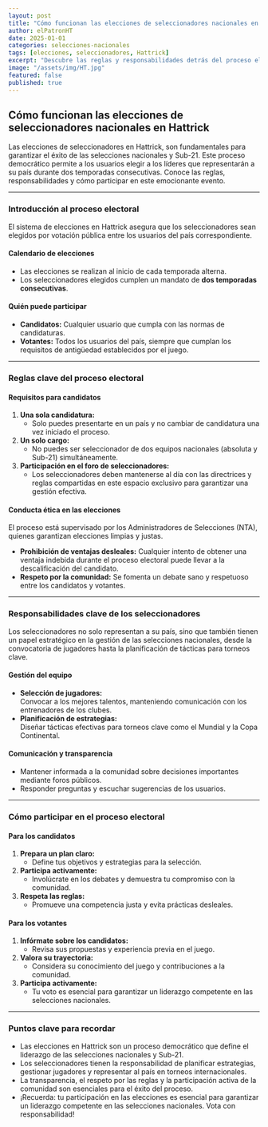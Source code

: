 ```yaml
---
layout: post
title: "Cómo funcionan las elecciones de seleccionadores nacionales en Hattrick"
author: elPatronHT
date: 2025-01-01
categories: selecciones-nacionales
tags: [elecciones, seleccionadores, Hattrick]
excerpt: "Descubre las reglas y responsabilidades detrás del proceso electoral de seleccionadores nacionales en Hattrick."
image: "/assets/img/HT.jpg"
featured: false
published: true
---
```


## Cómo funcionan las elecciones de seleccionadores nacionales en Hattrick

Las elecciones de seleccionadores en Hattrick, son fundamentales para garantizar el éxito de las selecciones nacionales y Sub-21. Este proceso democrático permite a los usuarios elegir a los líderes que representarán a su país durante dos temporadas consecutivas. Conoce las reglas, responsabilidades y cómo participar en este emocionante evento.

---

### Introducción al proceso electoral

El sistema de elecciones en Hattrick asegura que los seleccionadores sean elegidos por votación pública entre los usuarios del país correspondiente.

#### Calendario de elecciones

- Las elecciones se realizan al inicio de cada temporada alterna.
- Los seleccionadores elegidos cumplen un mandato de **dos temporadas consecutivas**.

#### Quién puede participar

- **Candidatos:** Cualquier usuario que cumpla con las normas de candidaturas.
- **Votantes:** Todos los usuarios del país, siempre que cumplan los requisitos de antigüedad establecidos por el juego.

---

### Reglas clave del proceso electoral

#### Requisitos para candidatos

1. **Una sola candidatura:**
   - Solo puedes presentarte en un país y no cambiar de candidatura una vez iniciado el proceso.
2. **Un solo cargo:**
   - No puedes ser seleccionador de dos equipos nacionales (absoluta y Sub-21) simultáneamente.
3. **Participación en el foro de seleccionadores:**
   - Los seleccionadores deben mantenerse al día con las directrices y reglas compartidas en este espacio exclusivo para garantizar una gestión efectiva.

#### Conducta ética en las elecciones

El proceso está supervisado por los Administradores de Selecciones (NTA), quienes garantizan elecciones limpias y justas.

- **Prohibición de ventajas desleales:** Cualquier intento de obtener una ventaja indebida durante el proceso electoral puede llevar a la descalificación del candidato.
- **Respeto por la comunidad:** Se fomenta un debate sano y respetuoso entre los candidatos y votantes.

---

### Responsabilidades clave de los seleccionadores

Los seleccionadores no solo representan a su país, sino que también tienen un papel estratégico en la gestión de las selecciones nacionales, desde la convocatoria de jugadores hasta la planificación de tácticas para torneos clave.

#### Gestión del equipo

- **Selección de jugadores:**  
   Convocar a los mejores talentos, manteniendo comunicación con los entrenadores de los clubes.
- **Planificación de estrategias:**  
   Diseñar tácticas efectivas para torneos clave como el Mundial y la Copa Continental.

#### Comunicación y transparencia

- Mantener informada a la comunidad sobre decisiones importantes mediante foros públicos.
- Responder preguntas y escuchar sugerencias de los usuarios.

---

### Cómo participar en el proceso electoral

#### Para los candidatos

1. **Prepara un plan claro:**
   - Define tus objetivos y estrategias para la selección.
2. **Participa activamente:**
   - Involúcrate en los debates y demuestra tu compromiso con la comunidad.
3. **Respeta las reglas:**
   - Promueve una competencia justa y evita prácticas desleales.

#### Para los votantes

1. **Infórmate sobre los candidatos:**
   - Revisa sus propuestas y experiencia previa en el juego.
2. **Valora su trayectoria:**
   - Considera su conocimiento del juego y contribuciones a la comunidad.
3. **Participa activamente:**
   - Tu voto es esencial para garantizar un liderazgo competente en las selecciones nacionales.

---

### Puntos clave para recordar

- Las elecciones en Hattrick son un proceso democrático que define el liderazgo de las selecciones nacionales y Sub-21.
- Los seleccionadores tienen la responsabilidad de planificar estrategias, gestionar jugadores y representar al país en torneos internacionales.
- La transparencia, el respeto por las reglas y la participación activa de la comunidad son esenciales para el éxito del proceso.
- ¡Recuerda: tu participación en las elecciones es esencial para garantizar un liderazgo competente en las selecciones nacionales. Vota con responsabilidad!
